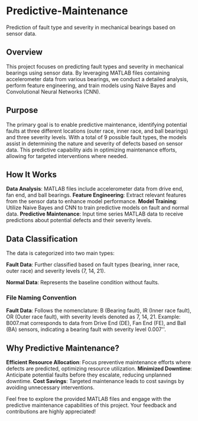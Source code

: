 # Predictive-Maintenance
Prediction of fault type and severity in mechanical bearings based on sensor data.

## Overview
This project focuses on predicting fault types and severity in mechanical bearings using sensor data. By leveraging MATLAB files containing accelerometer data from various bearings, we conduct a detailed analysis, perform feature engineering, and train models using Naive Bayes and Convolutional Neural Networks (CNN).

## Purpose
The primary goal is to enable predictive maintenance, identifying potential faults at three different locations (outer race, inner race, and ball bearings) and three severity levels. With a total of 9 possible fault types, the models assist in determining the nature and severity of defects based on sensor data. This predictive capability aids in optimizing maintenance efforts, allowing for targeted interventions where needed.

## How It Works
<b>Data Analysis</b>: MATLAB files include accelerometer data from drive end, fan end, and ball bearings.
<b>Feature Engineering</b>: Extract relevant features from the sensor data to enhance model performance.
<b>Model Training</b>: Utilize Naive Bayes and CNN to train predictive models on fault and normal data.
<b>Predictive Maintenance</b>: Input time series MATLAB data to receive predictions about potential defects and their severity levels.

## Data Classification
The data is categorized into two main types:

<b>Fault Data</b>: Further classified based on fault types (bearing, inner race, outer race) and severity levels (7, 14, 21).

<b>Normal Data</b>: Represents the baseline condition without faults.

### File Naming Convention
<b>Fault Data</b>: Follows the nomenclature: B (Bearing fault), IR (Inner race fault), OR (Outer race fault), with severity levels denoted as 7, 14, 21.
Example: B007.mat corresponds to data from Drive End (DE), Fan End (FE), and Ball (BA) sensors, indicating a bearing fault with severity level 0.007''.

## Why Predictive Maintenance?
<b>Efficient Resource Allocation</b>: Focus preventive maintenance efforts where defects are predicted, optimizing resource utilization.
<b>Minimized Downtime</b>: Anticipate potential faults before they escalate, reducing unplanned downtime.
<b>Cost Savings</b>: Targeted maintenance leads to cost savings by avoiding unnecessary interventions.

Feel free to explore the provided MATLAB files and engage with the predictive maintenance capabilities of this project. Your feedback and contributions are highly appreciated!
